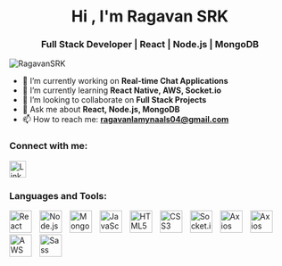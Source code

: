 <h1 align="center">Hi , I'm Ragavan SRK</h1>
<h3 align="center">Full Stack Developer | React | Node.js | MongoDB</h3>

<p align="left"> <img src="https://komarev.com/ghpvc/?username=RagavanSRK&label=Profile%20views&color=0e75b6&style=flat" alt="RagavanSRK" /> </p>

- 🔭 I’m currently working on **Real-time Chat Applications**
- 🌱 I’m currently learning **React Native, AWS, Socket.io**
- 👯 I’m looking to collaborate on **Full Stack Projects**
- 💬 Ask me about **React, Node.js, MongoDB**
- 📫 How to reach me: **ragavanlamynaals04@gmail.com**

<h3 align="left">Connect with me:</h3>
<p align="left">
  <!-- LinkedIn -->
  <a href="https://linkedin.com/in/your-linkedin" target="_blank" style="margin-right: 15px;">
    <img align="center" src="https://cdn.jsdelivr.net/gh/devicons/devicon/icons/linkedin/linkedin-original.svg" alt="LinkedIn" height="30" width="30" />
  </a>
</p>




<h3 align="left">Languages and Tools:</h3>
<p align="left">
  <!-- React -->
  <img src="https://cdn.jsdelivr.net/gh/devicons/devicon/icons/react/react-original.svg" alt="React" width="40" height="40" style="margin-right: 10px;"/>
  <img src="https://cdn.jsdelivr.net/gh/devicons/devicon/icons/nodejs/nodejs-original.svg" alt="Node.js" width="40" height="40" style="margin-right: 10px;"/>
  <img src="https://cdn.jsdelivr.net/gh/devicons/devicon/icons/mongodb/mongodb-original.svg" alt="MongoDB" width="40" height="40" style="margin-right: 10px;"/>
  <img src="https://cdn.jsdelivr.net/gh/devicons/devicon/icons/javascript/javascript-original.svg" alt="JavaScript" width="40" height="40" style="margin-right: 10px;"/>
  <img src="https://cdn.jsdelivr.net/gh/devicons/devicon/icons/html5/html5-original.svg" alt="HTML5" width="40" height="40" style="margin-right: 10px;"/>
  <img src="https://cdn.jsdelivr.net/gh/devicons/devicon/icons/css3/css3-original.svg" alt="CSS3" width="40" height="40" style="margin-right: 10px;"/>
  <img src="https://cdn.jsdelivr.net/gh/simple-icons/simple-icons/icons/socketdotio.svg" alt="Socket.io" width="40" height="40" style="margin-right: 10px;"/>
  <img src="https://cdn.jsdelivr.net/gh/devicons/devicon@latest/icons/axios/axios-plain.svg" alt="Axios" width="40" height="40" style="margin-right: 10px;"/>
  <img src="https://cdn.jsdelivr.net/gh/devicons/devicon@latest/icons/redux/redux-original.svg" alt="Axios" width="40" height="40" style="margin-right: 10px;"/>
  <img src="https://cdn.jsdelivr.net/gh/simple-icons/simple-icons/icons/amazonaws.svg" alt="AWS" width="40" height="40" style="margin-right: 10px;"/> 
  <img src="https://cdn.jsdelivr.net/gh/simple-icons/simple-icons/icons/sass.svg" alt="Sass" width="40" height="40" style="margin-right: 10px;"/>  

</p>

